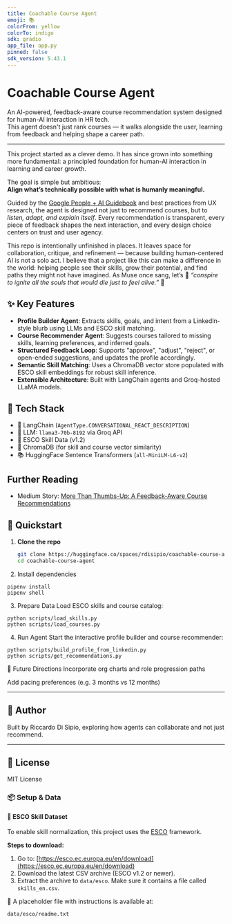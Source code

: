 ```yaml
---
title: Coachable Course Agent
emoji: 📚
colorFrom: yellow
colorTo: indigo
sdk: gradio
app_file: app.py
pinned: false
sdk_version: 5.43.1
---
```


# Coachable Course Agent

An AI-powered, feedback-aware course recommendation system designed for human-AI interaction in HR tech.  
This agent doesn't just rank courses — it walks alongside the user, learning from feedback and helping shape a career path.

---

This project started as a clever demo. It has since grown into something more fundamental: a principled foundation for human-AI interaction in learning and career growth.

The goal is simple but ambitious:  
**Align what’s technically possible with what is humanly meaningful.**

Guided by the [Google People + AI Guidebook](https://pair.withgoogle.com/guidebook/) and best practices from UX research, the agent is designed not just to recommend courses, but to *listen, adapt, and explain itself*. Every recommendation is transparent, every piece of feedback shapes the next interaction, and every design choice centers on trust and user agency.

This repo is intentionally unfinished in places. It leaves space for collaboration, critique, and refinement — because building human-centered AI is not a solo act.
I believe that a project like this can make a difference in the world: helping people see their skills, grow their potential, and find paths they might not have imagined. 
As Muse once sang, let’s 
🎵 *“conspire to ignite all the souls that would die just to feel alive.”* 🎵


## ✨ Key Features

- **Profile Builder Agent**: Extracts skills, goals, and intent from a LinkedIn-style blurb using LLMs and ESCO skill matching.
- **Course Recommender Agent**: Suggests courses tailored to missing skills, learning preferences, and inferred goals.
- **Structured Feedback Loop**: Supports "approve", "adjust", "reject", or open-ended suggestions, and updates the profile accordingly.
- **Semantic Skill Matching**: Uses a ChromaDB vector store populated with ESCO skill embeddings for robust skill inference.
- **Extensible Architecture**: Built with LangChain agents and Groq-hosted LLaMA models.

## 🧱 Tech Stack

- 🦜 LangChain (`AgentType.CONVERSATIONAL_REACT_DESCRIPTION`)
- 🧠 LLM: `llama3-70b-8192` via Groq API
- 🧬 ESCO Skill Data (v1.2)
- 🔎 ChromaDB (for skill and course vector similarity)
- 📚 HuggingFace Sentence Transformers (`all-MiniLM-L6-v2`)

## Further Reading
- Medium Story: [More Than Thumbs-Up: A Feedback-Aware Course Recommendations](https://medium.com/data-science-collective/more-than-thumbs-up-feedback-aware-course-recommendations-guided-by-feedback-not-just-clicks-bfba3fbb214c)

## 🚀 Quickstart

1. **Clone the repo**  
   ```bash
   git clone https://huggingface.co/spaces/rdisipio/coachable-course-agent
   cd coachable-course-agent
   ```

2.   Install dependencies
```
pipenv install
pipenv shell
```

3. Prepare Data
Load ESCO skills and course catalog:

```
python scripts/load_skills.py
python scripts/load_courses.py
```

4. Run Agent
Start the interactive profile builder and course recommender:

```
python scripts/build_profile_from_linkedin.py
python scripts/get_recommendations.py
```

🧠 Future Directions
Incorporate org charts and role progression paths

Add pacing preferences (e.g. 3 months vs 12 months)


---

## 👤 Author

Built by Riccardo Di Sipio, exploring how agents can collaborate and not just recommend.

---

## 📖 License

MIT License


### 📦 Setup & Data

#### 🔹 ESCO Skill Dataset

To enable skill normalization, this project uses the [ESCO](https://esco.ec.europa.eu/en/download) framework.

**Steps to download:**
1. Go to: [https://esco.ec.europa.eu/en/download](https://esco.ec.europa.eu/en/download)
2. Download the latest CSV archive (ESCO v1.2 or newer).
3. Extract the archive to `data/esco`. Make sure it contains a file called `skills_en.csv`.

📁 A placeholder file with instructions is available at:
```
data/esco/readme.txt
```